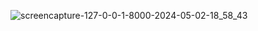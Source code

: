 ![screencapture-127-0-0-1-8000-2024-05-02-18_58_43](https://github.com/Sifat-IT-Academy/Kachka/assets/48023644/866816a5-1238-421d-a9e9-f0b6b2180a29)
